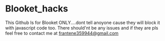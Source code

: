 # Blooket_hacks
This Github Is for Blooket ONLY....dont tell anoyone cause they will block it with javascript code too.
There should'nt be any issues and if they are pls feel free to contact me at frantene359944@gmail.com
